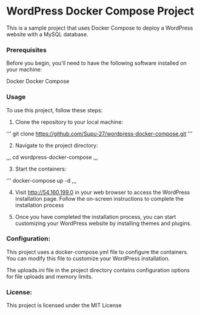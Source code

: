 # WordPress Docker Compose Project

 This is a sample project that uses Docker Compose to deploy a WordPress website with a MySQL database.

### Prerequisites

Before you begin, you'll need to have the following software installed on your machine:

Docker
Docker Compose

### Usage

To use this project, follow these steps:

1. Clone the repository to your local machine:

'''
git clone https://github.com/Supu-27/wordpress-docker-compose.git
'''

2. Navigate to the project directory:

,,,
cd wordpress-docker-compose
,,,

3. Start the containers:

'''
docker-compose up -d
,,,

4. Visit http://54.160.199.0 in your web browser to access the WordPress installation page. Follow the on-screen instructions to complete the installation process

5. Once you have completed the installation process, you can start customizing your WordPress website by installing themes and plugins.

### Configuration:

This project uses a docker-compose.yml file to configure the containers. You can modify this file to customize your WordPress installation.

The uploads.ini file in the project directory contains configuration options for file uploads and memory limits.

### License:

This project is licensed under the MIT License

